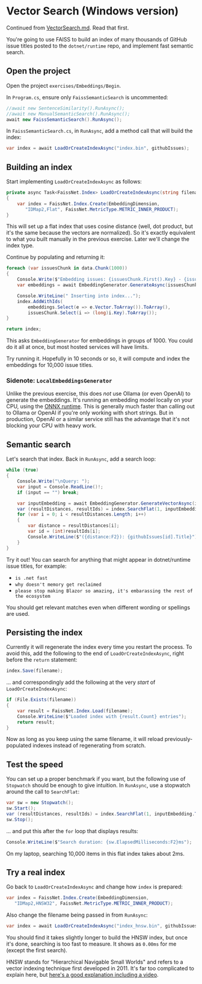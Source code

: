 # Vector Search (Windows version)

Continued from [VectorSearch.md](./3_VectorSearch.md). Read that first.

You're going to use FAISS to build an index of many thousands of GitHub issue titles posted to the `dotnet/runtime` repo, and implement fast semantic search.

## Open the project

Open the project `exercises/Embeddings/Begin`.

In `Program.cs`, ensure only `FaissSemanticSearch` is uncommented:

```cs
//await new SentenceSimilarity().RunAsync();
//await new ManualSemanticSearch().RunAsync();
await new FaissSemanticSearch().RunAsync();
```

In `FaissSemanticSearch.cs`, in `RunAsync`, add a method call that will build the index:

```cs
var index = await LoadOrCreateIndexAsync("index.bin", githubIssues);
```

## Building an index

Start implementing `LoadOrCreateIndexAsync` as follows:

```cs
private async Task<FaissNet.Index> LoadOrCreateIndexAsync(string filename, IDictionary<int, GitHubIssue> data)
{
    var index = FaissNet.Index.Create(EmbeddingDimension,
       "IDMap2,Flat", FaissNet.MetricType.METRIC_INNER_PRODUCT);
}
```

This will set up a flat index that uses cosine distance (well, dot product, but it's the same because the vectors are normalized). So it's exactly equivalent to what you built manually in the previous exercise. Later we'll change the index type.

Continue by populating and returning it:

```cs
foreach (var issuesChunk in data.Chunk(1000))
{
    Console.Write($"Embedding issues: {issuesChunk.First().Key} - {issuesChunk.Last().Key}");
    var embeddings = await EmbeddingGenerator.GenerateAsync(issuesChunk.Select(i => i.Value.Title));

    Console.WriteLine(" Inserting into index...");
    index.AddWithIds(
        embeddings.Select(e => e.Vector.ToArray()).ToArray(),
        issuesChunk.Select(i => (long)i.Key).ToArray());
}

return index;
```

This asks `EmbeddingGenerator` for embeddings in groups of 1000. You could do it all at once, but most hosted services will have limits.

Try running it. Hopefully in 10 seconds or so, it will compute and index the embeddings for 10,000 issue titles.

### Sidenote: `LocalEmbeddingsGenerator`

Unlike the previous exercise, this does *not* use Ollama (or even OpenAI) to generate the embeddings. It's running an embedding model locally on your CPU, using the [ONNX runtime](https://onnxruntime.ai/). This is generally much faster than calling out to Ollama or OpenAI if you're only working with short strings. But in production, OpenAI or a similar service still has the advantage that it's not blocking your CPU with heavy work.

## Semantic search

Let's search that index. Back in `RunAsync`, add a search loop:

```cs
while (true)
{
    Console.Write("\nQuery: ");
    var input = Console.ReadLine()!;
    if (input == "") break;

    var inputEmbedding = await EmbeddingGenerator.GenerateVectorAsync(input);
    var (resultDistances, resultIds) = index.SearchFlat(1, inputEmbedding.ToArray(), 3);
    for (var i = 0; i < resultDistances.Length; i++)
    {
        var distance = resultDistances[i];
        var id = (int)resultIds[i];
        Console.WriteLine($"({distance:F2}): {githubIssues[id].Title}");
    }
}
```

Try it out! You can search for anything that might appear in dotnet/runtime issue titles, for example:

 * `is .net fast`
 * `why doesn't memory get reclaimed`
 * `please stop making Blazor so amazing, it's embarassing the rest of the ecosystem`

You should get relevant matches even when different wording or spellings are used.

## Persisting the index

Currently it will regenerate the index every time you restart the process. To avoid this, add the following to the end of `LoadOrCreateIndexAsync`, right before the `return` statement:

```cs
index.Save(filename);
```

... and correspondingly add the following at the very *start* of `LoadOrCreateIndexAsync`:

```cs
if (File.Exists(filename))
{
    var result = FaissNet.Index.Load(filename);
    Console.WriteLine($"Loaded index with {result.Count} entries");
    return result;
}
```

Now as long as you keep using the same filename, it will reload previously-populated indexes instead of regenerating from scratch.

## Test the speed

You can set up a proper benchmark if you want, but the following use of `Stopwatch` should be enough to give intuition. In `RunAsync`, use a stopwatch around the call to `SearchFlat`:

```cs
var sw = new Stopwatch();
sw.Start();
var (resultDistances, resultIds) = index.SearchFlat(1, inputEmbedding.ToArray(), 3);
sw.Stop();
```

... and put this after the `for` loop that displays results:

```cs
Console.WriteLine($"Search duration: {sw.ElapsedMilliseconds:F2}ms");
```

On my laptop, searching 10,000 items in this flat index takes about 2ms.

## Try a real index

Go back to `LoadOrCreateIndexAsync` and change how `index` is prepared:

```cs
var index = FaissNet.Index.Create(EmbeddingDimension,
   "IDMap2,HNSW32", FaissNet.MetricType.METRIC_INNER_PRODUCT);
```

Also change the filename being passed in from `RunAsync`:

```cs
var index = await LoadOrCreateIndexAsync("index_hnsw.bin", githubIssues);
```

You should find it takes slightly longer to build the HNSW index, but once it's done, searching is too fast to measure. It shows as `0.00ms` for me (except the first search).

HNSW stands for "Hierarchical Navigable Small Worlds" and refers to a vector indexing technique first developed in 2011. It's far too complicated to explain here, but [here's a good explanation including a video](https://www.pinecone.io/learn/series/faiss/hnsw/).